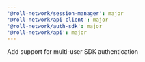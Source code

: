 ```yaml
---
'@roll-network/session-manager': major
'@roll-network/api-client': major
'@roll-network/auth-sdk': major
'@roll-network/api': major
---
```


Add support for multi-user SDK authentication
